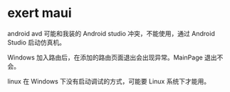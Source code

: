 # exert maui

android avd 可能和我装的 Android studio 冲突，不能使用，通过 Android Studio 启动仿真机。

Windows 加入路由后，在添加的路由页面退出会出现异常。MainPage 退出不会。

linux 在 Windows 下没有启动调试的方式，可能要 Linux 系统下才能用。
